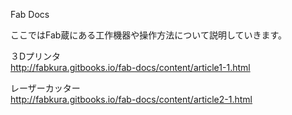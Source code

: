 Fab Docs

ここではFab蔵にある工作機器や操作方法について説明していきます。


３Dプリンタ
<br>
http://fabkura.gitbooks.io/fab-docs/content/article1-1.html

レーザーカッター
<br>
http://fabkura.gitbooks.io/fab-docs/content/article2-1.html